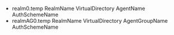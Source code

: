 * realm0.temp RealmName VirtualDirectory AgentName AuthSchemeName
* realmAG0.temp RealmName VirtualDirectory AgentGroupName AuthSchemeName
